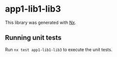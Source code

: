 # app1-lib1-lib3

This library was generated with [Nx](https://nx.dev).

## Running unit tests

Run `nx test app1-lib1-lib3` to execute the unit tests.
